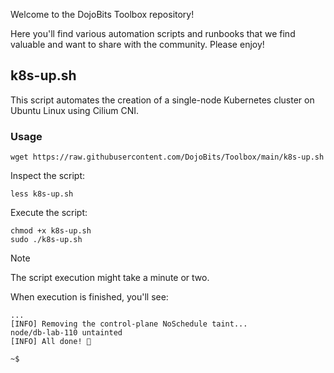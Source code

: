 
Welcome to the DojoBits Toolbox repository!

Here you'll find various automation scripts and runbooks that we find valuable and want to share with the community. Please enjoy!



## k8s-up.sh

This script automates the creation of a single-node Kubernetes cluster on Ubuntu Linux using Cilium CNI.

### Usage

```shell
wget https://raw.githubusercontent.com/DojoBits/Toolbox/main/k8s-up.sh
```

Inspect the script:

```shell
less k8s-up.sh
```
Execute the script:

```shell
chmod +x k8s-up.sh
sudo ./k8s-up.sh
```

> [!Note]
> The script execution might take a minute or two.

When execution is finished, you'll see:

```shell
...
[INFO] Removing the control‑plane NoSchedule taint...
node/db-lab-110 untainted
[INFO] All done! 🎉

~$
```
